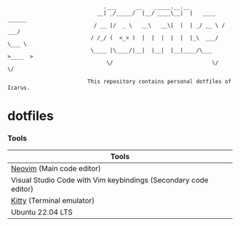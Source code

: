 ```
                              .___      __    _____.__.__
                            __| _/_____/  |__/ ____\__|  |   ____   ______
                           / __ |/  _ \   __\   __\|  |  | _/ __ \ /  ___/
                          / /_/ (  <_> )  |  |  |  |  |  |_\  ___/ \___ \
                          \____ |\____/|__|  |__|  |__|____/\___  >____  >
                               \/                               \/     \/

                         This repository contains personal dotfiles of Icarus.
```

# dotfiles

### Tools

| Tools										 |
|--------------------------------------------|
| [Neovim][] (Main code editor)				 			 |
| Visual Studio Code with Vim keybindings (Secondary code editor) |
| [Kitty][] (Terminal emulator)				 |
| Ubuntu 22.04 LTS						               |

[Neovim]: https://github.com/HicaroD/nvim-cfg-lua
[Kitty]: https://sw.kovidgoyal.net/kitty/

